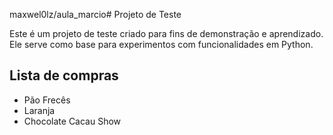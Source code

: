 maxwel0lz/aula_marcio# Projeto de Teste

Este é um projeto de teste criado para fins de demonstração e aprendizado. Ele serve como base para experimentos com funcionalidades em Python.

## Lista de compras

- Pão Frecês
- Laranja
- Chocolate Cacau Show
